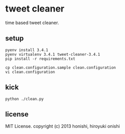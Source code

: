 tweet cleaner
==
time based tweet cleaner.

setup
--
````
pyenv install 3.4.1
pyenv virtualenv 3.4.1 tweet-cleaner-3.4.1
pip install -r requirements.txt
````
````
cp clean.configuration.sample clean.configuration
vi clean.configuration
````

kick
--
````
python ./clean.py
````

license
--
MIT License.
copyright (c) 2013 honishi, hiroyuki onishi
